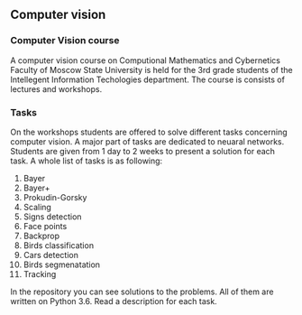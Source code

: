 ## Computer vision

### Computer Vision course

A computer vision course on Computional Mathematics and Cybernetics Faculty of Moscow State University is held for the 3rd grade students of
the Intellegent Information Techologies department. 
The course is consists of lectures and workshops. 

### Tasks

On the workshops students are offered to solve different tasks concerning computer vision. A major part of tasks are dedicated to neuaral networks.
Students are given from 1 day to 2 weeks to present a solution for each task.
A whole list of tasks is as following:
1. Bayer
2. Bayer+
3. Prokudin-Gorsky
4. Scaling
5. Signs detection
6. Face points
7. Backprop 
8. Birds classification
9. Cars detection
10. Birds segmenatation 
11. Tracking

In the repository you can see solutions to the problems. All of them are written on Python 3.6. Read a description for each task.
